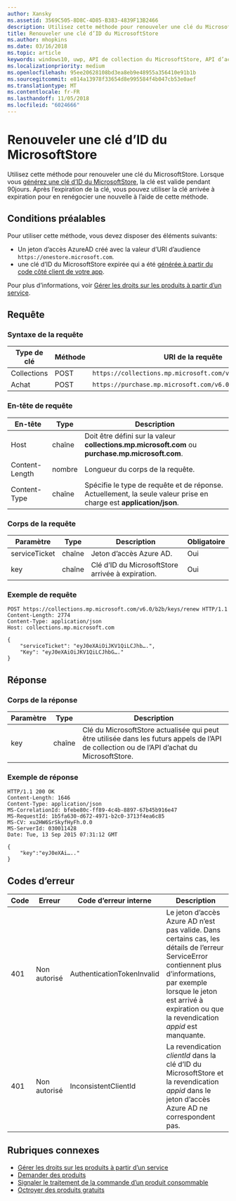 ```yaml
---
author: Xansky
ms.assetid: 3569C505-8D8C-4D85-B383-4839F13B2466
description: Utilisez cette méthode pour renouveler une clé du MicrosoftStore.
title: Renouveler une clé d’ID du MicrosoftStore
ms.author: mhopkins
ms.date: 03/16/2018
ms.topic: article
keywords: windows10, uwp, API de collection du MicrosoftStore, API d’achat du MicrosoftStore, clé d’ID du MicrosoftStore, renouveler
ms.localizationpriority: medium
ms.openlocfilehash: 95ee20628108bd3ea8eb9e48955a356410e91b1b
ms.sourcegitcommit: e814a13978f33654d8e995584f4b047cb53e0aef
ms.translationtype: MT
ms.contentlocale: fr-FR
ms.lasthandoff: 11/05/2018
ms.locfileid: "6024666"
---
```

# <a name="renew-a-microsoft-store-id-key"></a>Renouveler une clé d’ID du MicrosoftStore


Utilisez cette méthode pour renouveler une clé du MicrosoftStore. Lorsque vous [générez une clé d’ID du MicrosoftStore](view-and-grant-products-from-a-service.md#step-4), la clé est valide pendant 90jours. Après l’expiration de la clé, vous pouvez utiliser la clé arrivée à expiration pour en renégocier une nouvelle à l’aide de cette méthode.

## <a name="prerequisites"></a>Conditions préalables


Pour utiliser cette méthode, vous devez disposer des éléments suivants:

* Un jeton d’accès AzureAD créé avec la valeur d’URI d’audience `https://onestore.microsoft.com`.
* une clé d’ID du MicrosoftStore expirée qui a été [générée à partir du code côté client de votre app](view-and-grant-products-from-a-service.md#step-4).

Pour plus d’informations, voir [Gérer les droits sur les produits à partir d’un service](view-and-grant-products-from-a-service.md).

## <a name="request"></a>Requête

### <a name="request-syntax"></a>Syntaxe de la requête

| Type de clé    | Méthode | URI de la requête                                              |
|-------------|--------|----------------------------------------------------------|
| Collections | POST   | ```https://collections.mp.microsoft.com/v6.0/b2b/keys/renew``` |
| Achat    | POST   | ```https://purchase.mp.microsoft.com/v6.0/b2b/keys/renew```    |


### <a name="request-header"></a>En-tête de requête

| En-tête         | Type   | Description                                                                                           |
|----------------|--------|-------------------------------------------------------------------------------------------------------|
| Host           | chaîne | Doit être défini sur la valeur **collections.mp.microsoft.com** ou **purchase.mp.microsoft.com**.           |
| Content-Length | nombre | Longueur du corps de la requête.                                                                       |
| Content-Type   | chaîne | Spécifie le type de requête et de réponse. Actuellement, la seule valeur prise en charge est **application/json**. |


### <a name="request-body"></a>Corps de la requête

| Paramètre     | Type   | Description                       | Obligatoire |
|---------------|--------|-----------------------------------|----------|
| serviceTicket | chaîne | Jeton d’accès Azure AD.        | Oui      |
| key           | chaîne | Clé d’ID du MicrosoftStore arrivée à expiration. | Oui       |


### <a name="request-example"></a>Exemple de requête

```syntax
POST https://collections.mp.microsoft.com/v6.0/b2b/keys/renew HTTP/1.1
Content-Length: 2774
Content-Type: application/json
Host: collections.mp.microsoft.com

{
    "serviceTicket": "eyJ0eXAiOiJKV1QiLCJhb….",
    "Key": "eyJ0eXAiOiJKV1QiLCJhbG…."
}
```

## <a name="response"></a>Réponse


### <a name="response-body"></a>Corps de la réponse

| Paramètre | Type   | Description                                                                                                            |
|-----------|--------|------------------------------------------------------------------------------------------------------------------------|
| key       | chaîne | Clé du MicrosoftStore actualisée qui peut être utilisée dans les futurs appels de l’API de collection ou de l’API d’achat du MicrosoftStore. |


### <a name="response-example"></a>Exemple de réponse

```syntax
HTTP/1.1 200 OK
Content-Length: 1646
Content-Type: application/json
MS-CorrelationId: bfebe80c-ff89-4c4b-8897-67b45b916e47
MS-RequestId: 1b5fa630-d672-4971-b2c0-3713f4ea6c85
MS-CV: xu2HW6SrSkyfHyFh.0.0
MS-ServerId: 030011428
Date: Tue, 13 Sep 2015 07:31:12 GMT

{
    "key":"eyJ0eXAi….."
}
```

## <a name="error-codes"></a>Codes d’erreur


| Code | Erreur        | Code d’erreur interne           | Description   |
|------|--------------|----------------------------|---------------|
| 401  | Non autorisé | AuthenticationTokenInvalid | Le jeton d’accès Azure AD n’est pas valide. Dans certains cas, les détails de l’erreur ServiceError contiennent plus d’informations, par exemple lorsque le jeton est arrivé à expiration ou que la revendication *appid* est manquante. |
| 401  | Non autorisé | InconsistentClientId       | La revendication *clientId* dans la clé d’ID du MicrosoftStore et la revendication *appid* dans le jeton d’accès Azure AD ne correspondent pas.                                                                     |


## <a name="related-topics"></a>Rubriques connexes


* [Gérer les droits sur les produits à partir d’un service](view-and-grant-products-from-a-service.md)
* [Demander des produits](query-for-products.md)
* [Signaler le traitement de la commande d’un produit consommable](report-consumable-products-as-fulfilled.md)
* [Octroyer des produits gratuits](grant-free-products.md)

